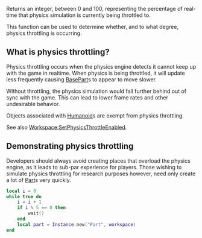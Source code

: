 Returns an integer, between 0 and 100, representing the percentage of real-time that physics simulation is currently being throttled to.

This function can be used to determine whether, and to what degree, physics throttling is occurring.

What is physics throttling?
---------------------------

Physics throttling occurs when the physics engine detects it cannot keep up with the game in realtime. When physics is being throttled, it will update less frequently causing [BasePart](https://developer.roblox.com/en-us/api-reference/class/BasePart)s to appear to move slower.

Without throttling, the physics simulation would fall further behind out of sync with the game. This can lead to lower frame rates and other undesirable behavior.

Objects associated with [Humanoid](https://developer.roblox.com/en-us/api-reference/class/Humanoid)s are exempt from physics throttling.

See also [Workspace:SetPhysicsThrottleEnabled](https://developer.roblox.com/en-us/api-reference/function/Workspace/SetPhysicsThrottleEnabled).

Demonstrating physics throttling
--------------------------------

Developers should always avoid creating places that overload the physics engine, as it leads to sub-par experience for players. Those wishing to simulate physics throttling for research purposes however, need only create a lot of [Part](https://developer.roblox.com/en-us/api-reference/class/Part)s very quickly.

```lua
local i = 0
while true do
    i = i + 1
    if i % 5 == 0 then
        wait()
    end
    local part = Instance.new("Part", workspace)
end
```